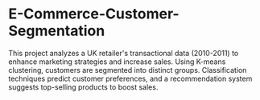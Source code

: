 # E-Commerce-Customer-Segmentation
This project analyzes a UK retailer's transactional data (2010-2011) to enhance marketing strategies and increase sales. Using K-means clustering, customers are segmented into distinct groups. Classification techniques predict customer preferences, and a recommendation system suggests top-selling products to boost sales.

